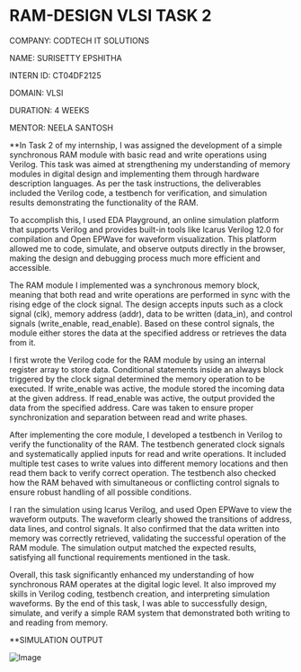 # RAM-DESIGN VLSI TASK 2

COMPANY: CODTECH IT SOLUTIONS

NAME: SURISETTY EPSHITHA

INTERN ID: CT04DF2125

DOMAIN: VLSI

DURATION: 4 WEEKS

MENTOR: NEELA SANTOSH

**In Task 2 of my internship, I was assigned the development of a simple synchronous RAM module with basic read and write operations using Verilog. This task was aimed at strengthening my understanding of memory modules in digital design and implementing them through hardware description languages. As per the task instructions, the deliverables included the Verilog code, a testbench for verification, and simulation results demonstrating the functionality of the RAM.

To accomplish this, I used EDA Playground, an online simulation platform that supports Verilog and provides built-in tools like Icarus Verilog 12.0 for compilation and Open EPWave for waveform visualization. This platform allowed me to code, simulate, and observe outputs directly in the browser, making the design and debugging process much more efficient and accessible.

The RAM module I implemented was a synchronous memory block, meaning that both read and write operations are performed in sync with the rising edge of the clock signal. The design accepts inputs such as a clock signal (clk), memory address (addr), data to be written (data_in), and control signals (write_enable, read_enable). Based on these control signals, the module either stores the data at the specified address or retrieves the data from it.

I first wrote the Verilog code for the RAM module by using an internal register array to store data. Conditional statements inside an always block triggered by the clock signal determined the memory operation to be executed. If write_enable was active, the module stored the incoming data at the given address. If read_enable was active, the output provided the data from the specified address. Care was taken to ensure proper synchronization and separation between read and write phases.

After implementing the core module, I developed a testbench in Verilog to verify the functionality of the RAM. The testbench generated clock signals and systematically applied inputs for read and write operations. It included multiple test cases to write values into different memory locations and then read them back to verify correct operation. The testbench also checked how the RAM behaved with simultaneous or conflicting control signals to ensure robust handling of all possible conditions.

I ran the simulation using Icarus Verilog, and used Open EPWave to view the waveform outputs. The waveform clearly showed the transitions of address, data lines, and control signals. It also confirmed that the data written into memory was correctly retrieved, validating the successful operation of the RAM module. The simulation output matched the expected results, satisfying all functional requirements mentioned in the task.

Overall, this task significantly enhanced my understanding of how synchronous RAM operates at the digital logic level. It also improved my skills in Verilog coding, testbench creation, and interpreting simulation waveforms. By the end of this task, I was able to successfully design, simulate, and verify a simple RAM system that demonstrated both writing to and reading from memory.

**SIMULATION OUTPUT

![Image](https://github.com/user-attachments/assets/d905943b-1e5d-4506-9608-4482a88471a6)

